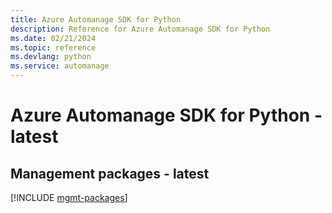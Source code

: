 ```yaml
---
title: Azure Automanage SDK for Python
description: Reference for Azure Automanage SDK for Python
ms.date: 02/21/2024
ms.topic: reference
ms.devlang: python
ms.service: automanage
---
```

# Azure Automanage SDK for Python - latest

## Management packages - latest
[!INCLUDE [mgmt-packages](automanage-mgmt-index.md)]